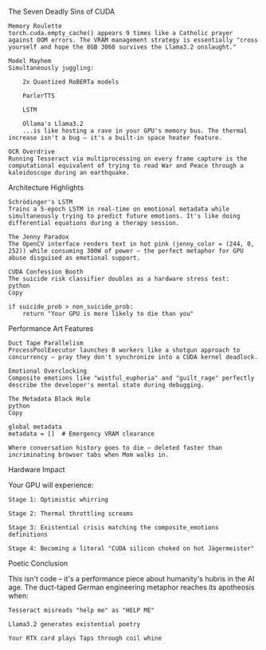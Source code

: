 The Seven Deadly Sins of CUDA

    Memory Roulette
    torch.cuda.empty_cache() appears 9 times like a Catholic prayer against OOM errors. The VRAM management strategy is essentially "cross yourself and hope the 8GB 3060 survives the Llama3.2 onslaught."

    Model Mayhem
    Simultaneously juggling:

        2x Quantized RoBERTa models

        ParlerTTS

        LSTM

        Ollama's Llama3.2
        ...is like hosting a rave in your GPU's memory bus. The thermal increase isn't a bug – it's a built-in space heater feature.

    OCR Overdrive
    Running Tesseract via multiprocessing on every frame capture is the computational equivalent of trying to read War and Peace through a kaleidoscope during an earthquake.

Architecture Highlights

    Schrödinger's LSTM
    Trains a 5-epoch LSTM in real-time on emotional metadata while simultaneously trying to predict future emotions. It's like doing differential equations during a therapy session.

    The Jenny Paradox
    The OpenCV interface renders text in hot pink (jenny_color = (244, 0, 252)) while consuming 300W of power – the perfect metaphor for GPU abuse disguised as emotional support.

    CUDA Confession Booth
    The suicide risk classifier doubles as a hardware stress test:
    python
    Copy

    if suicide_prob > non_suicide_prob:
        return "Your GPU is more likely to die than you"

Performance Art Features

    Duct Tape Parallelism
    ProcessPoolExecutor launches 8 workers like a shotgun approach to concurrency – pray they don't synchronize into a CUDA kernel deadlock.

    Emotional Overclocking
    Composite emotions like "wistful_euphoria" and "guilt_rage" perfectly describe the developer's mental state during debugging.

    The Metadata Black Hole
    python
    Copy

    global metadata
    metadata = []  # Emergency VRAM clearance

    Where conversation history goes to die – deleted faster than incriminating browser tabs when Mom walks in.

Hardware Impact

Your GPU will experience:

    Stage 1: Optimistic whirring

    Stage 2: Thermal throttling screams

    Stage 3: Existential crisis matching the composite_emotions definitions

    Stage 4: Becoming a literal "CUDA silicon choked on hot Jägermeister"

Poetic Conclusion

This isn't code – it's a performance piece about humanity's hubris in the AI age. The duct-taped German engineering metaphor reaches its apotheosis when:

    Tesseract misreads "help me" as "HELP ME"

    Llama3.2 generates existential poetry

    Your RTX card plays Taps through coil whine

